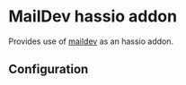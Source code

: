 # MailDev hassio addon

Provides use of [maildev](https://github.com/maildev/maildev) as an hassio addon.

## Configuration
